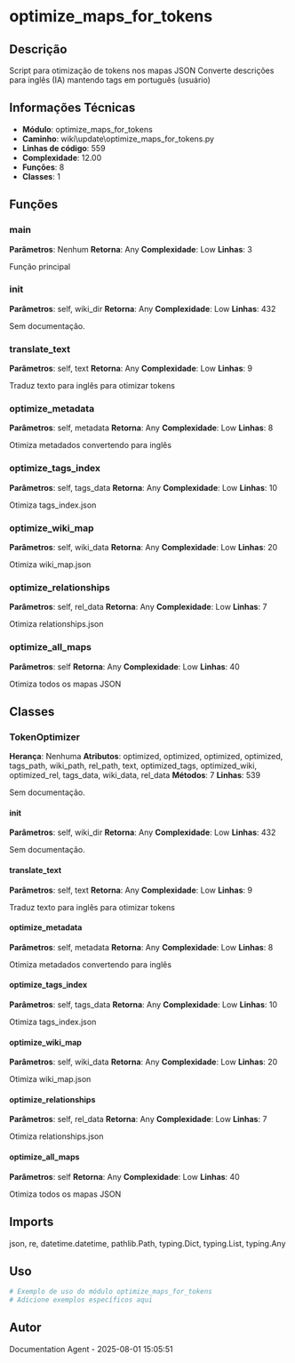 # optimize_maps_for_tokens

## Descrição

Script para otimização de tokens nos mapas JSON
Converte descrições para inglês (IA) mantendo tags em português (usuário)

## Informações Técnicas

- **Módulo**: optimize_maps_for_tokens
- **Caminho**: wiki\update\optimize_maps_for_tokens.py
- **Linhas de código**: 559
- **Complexidade**: 12.00
- **Funções**: 8
- **Classes**: 1

## Funções

### main

**Parâmetros**: Nenhum
**Retorna**: Any
**Complexidade**: Low
**Linhas**: 3

Função principal

### __init__

**Parâmetros**: self, wiki_dir
**Retorna**: Any
**Complexidade**: Low
**Linhas**: 432

Sem documentação.

### translate_text

**Parâmetros**: self, text
**Retorna**: Any
**Complexidade**: Low
**Linhas**: 9

Traduz texto para inglês para otimizar tokens

### optimize_metadata

**Parâmetros**: self, metadata
**Retorna**: Any
**Complexidade**: Low
**Linhas**: 8

Otimiza metadados convertendo para inglês

### optimize_tags_index

**Parâmetros**: self, tags_data
**Retorna**: Any
**Complexidade**: Low
**Linhas**: 10

Otimiza tags_index.json

### optimize_wiki_map

**Parâmetros**: self, wiki_data
**Retorna**: Any
**Complexidade**: Low
**Linhas**: 20

Otimiza wiki_map.json

### optimize_relationships

**Parâmetros**: self, rel_data
**Retorna**: Any
**Complexidade**: Low
**Linhas**: 7

Otimiza relationships.json

### optimize_all_maps

**Parâmetros**: self
**Retorna**: Any
**Complexidade**: Low
**Linhas**: 40

Otimiza todos os mapas JSON

## Classes

### TokenOptimizer

**Herança**: Nenhuma
**Atributos**: optimized, optimized, optimized, optimized, tags_path, wiki_path, rel_path, text, optimized_tags, optimized_wiki, optimized_rel, tags_data, wiki_data, rel_data
**Métodos**: 7
**Linhas**: 539

Sem documentação.

#### __init__

**Parâmetros**: self, wiki_dir
**Retorna**: Any
**Complexidade**: Low
**Linhas**: 432

Sem documentação.

#### translate_text

**Parâmetros**: self, text
**Retorna**: Any
**Complexidade**: Low
**Linhas**: 9

Traduz texto para inglês para otimizar tokens

#### optimize_metadata

**Parâmetros**: self, metadata
**Retorna**: Any
**Complexidade**: Low
**Linhas**: 8

Otimiza metadados convertendo para inglês

#### optimize_tags_index

**Parâmetros**: self, tags_data
**Retorna**: Any
**Complexidade**: Low
**Linhas**: 10

Otimiza tags_index.json

#### optimize_wiki_map

**Parâmetros**: self, wiki_data
**Retorna**: Any
**Complexidade**: Low
**Linhas**: 20

Otimiza wiki_map.json

#### optimize_relationships

**Parâmetros**: self, rel_data
**Retorna**: Any
**Complexidade**: Low
**Linhas**: 7

Otimiza relationships.json

#### optimize_all_maps

**Parâmetros**: self
**Retorna**: Any
**Complexidade**: Low
**Linhas**: 40

Otimiza todos os mapas JSON

## Imports

json, re, datetime.datetime, pathlib.Path, typing.Dict, typing.List, typing.Any

## Uso

```python
# Exemplo de uso do módulo optimize_maps_for_tokens
# Adicione exemplos específicos aqui
```

## Autor

Documentation Agent - 2025-08-01 15:05:51
